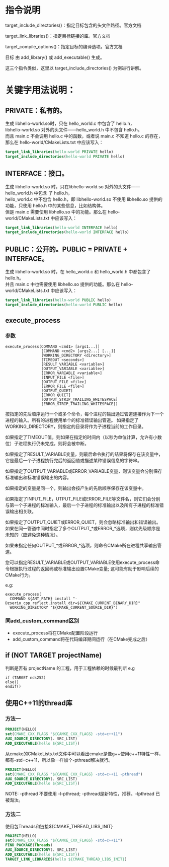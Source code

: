 # 指令说明
target_include_directories()：指定目标包含的头文件路径。官方文档

target_link_libraries()：指定目标链接的库。官方文档

target_compile_options()：指定目标的编译选项。官方文档

目标 由 add_library() 或 add_executable() 生成。

这三个指令类似，这里以 target_include_directories() 为例进行讲解。

# 关键字用法说明：

## PRIVATE：私有的。
生成 libhello-world.so时，只在 hello_world.c 中包含了 hello.h，  
libhello-world.so 对外的头文件——hello_world.h 中不包含 hello.h。  
而且 main.c 不会调用 hello.c 中的函数，或者说 main.c 不知道 hello.c 的存在，  
那么在 hello-world/CMakeLists.txt 中应该写入：
```cmake
target_link_libraries(hello-world PRIVATE hello)
target_include_directories(hello-world PRIVATE hello)
```

## INTERFACE：接口。
生成 libhello-world.so 时，只在libhello-world.so 对外的头文件——hello_world.h 中包含 了 hello.h，  
hello_world.c 中不包含 hello.h，即 libhello-world.so 不使用 libhello.so 提供的功能，只使用 hello.h 中的某些信息，比如结构体。  
但是 main.c 需要使用 libhello.so 中的功能。那么在 hello-world/CMakeLists.txt 中应该写入：
```cmake
target_link_libraries(hello-world INTERFACE hello)
target_include_directories(hello-world INTERFACE hello)
```

## PUBLIC：公开的。PUBLIC = PRIVATE + INTERFACE。
生成 libhello-world.so 时，在 hello_world.c 和 hello_world.h 中都包含了 hello.h。  
并且 main.c 中也需要使用 libhello.so 提供的功能。那么在 hello-world/CMakeLists.txt 中应该写入：
```cmake
target_link_libraries(hello-world PUBLIC hello)
target_include_directories(hello-world PUBLIC hello)
```

## execute_process
### 参数
```
execute_process(COMMAND <cmd1> [args1...]]
                [COMMAND <cmd2> [args2...] [...]]
                [WORKING_DIRECTORY <directory>]
                [TIMEOUT <seconds>]
                [RESULT_VARIABLE <variable>]
                [OUTPUT_VARIABLE <variable>]
                [ERROR_VARIABLE <variable>]
                [INPUT_FILE <file>]
                [OUTPUT_FILE <file>]
                [ERROR_FILE <file>]
                [OUTPUT_QUIET]
                [ERROR_QUIET]
                [OUTPUT_STRIP_TRAILING_WHITESPACE]
                [ERROR_STRIP_TRAILING_WHITESPACE])
```
按指定的先后顺序运行一个或多个命令，每个进程的输出通过管道连接作为下一个进程的输入。所有的进程使用单个的标准错误输出管道。
如果指定了WORKING_DIRECTORY，则指定的目录将作为子进程当前的工作目录。

如果指定了TIMEOUT值，则如果在指定的时间内（以秒为单位计算，允许有小数位）子进程执行仍未完成，则将会被中断。

如果指定了RESULT_VARIABLE变量，则最后命令执行的结果将保存在该变量中，它是最后一个子进程执行完后的返回值或描述某种错误信息的字符串。

如果指定了OUTPUT_VARIABLE或ERROR_VARIABLE变量，则该变量会分别保存标准输出和标准错误输出的内容。

如果指定的变量是同一个，则输出会按产生的先后顺序保存在该变量中。

如果指定了INPUT_FILE，UTPUT_FILE或ERROR_FILE等文件名，则它们会分别与第一个子进程的标准输入，最后一个子进程的标准输出以及所有子进程的标准错误输出相关联。

如果指定了OUTPUT_QUIET或ERROR_QUIET，则会忽略标准输出和错误输出。如果在同一管道中同时指定了多个OUTPUT_*或ERROR_*选项，则优先级顺序是未知的（应避免这种情况）。

如果未指定任何OUTPUT_*或ERROR_*选项，则命令CMake所在进程共享输出管道。

您可以指定RESULT_VARIABLE或OUTPUT_VARIABLE使用execute_process命令根据执行过程的返回码或标准输出设置CMake变量; 这可能有助于影响后续的CMake行为。

e.g:
```
execute_process(
  COMMAND ${ANT_PATH} install "-Dzserio_cpp_reflect.install_dir=${CMAKE_CURRENT_BINARY_DIR}"
  WORKING_DIRECTORY "${CMAKE_CURRENT_SOURCE_DIR}")
```

### 同add_custom_command区别
- execute_process将在CMake配置阶段运行
- add_custom_command将在代码编译期间运行（在CMake完成之后）


## if (NOT TARGET projectName)
判断是否有 projectName 的工程，用于工程依赖的时候最判断
e.g
```
if (TARGET nds252)
else()
endif()
```
## 使用C++11的thread库
### 方法一
```cmake
PROJECT(HELLO)
set(CMAKE_CXX_FLAGS "${CAMKE_CXX_FLAGS} -std=c++11")
AUX_SOURCE_DIRECTORY(. SRC_LIST)
ADD_EXECUTABLE(hello ${SRC_LIST})
```
从cmake的CMakeLists.txt文件中可以看出cmake是像g++使用c++11特性一样，都有-std=c++11，所以像一样加个-pthread解决就行。

```cmake
PROJECT(HELLO)
set(CMAKE_CXX_FLAGS "${CAMKE_CXX_FLAGS} -std=c++11 -pthread")
AUX_SOURCE_DIRECTORY(. SRC_LIST)
ADD_EXECUTABLE(hello ${SRC_LIST})
```
NOTE: -pthread 不要使用 -l-pthread; -pthread是新特性，推荐。-lpthread 已被淘汰。

### 方法二
使用包Threads和链接${CMAKE_THREAD_LIBS_INIT}
```cmake
PROJECT(HELLO)
set(CMAKE_CXX_FLAGS "${CAMKE_CXX_FLAGS} -std=c++11")
FIND_PACKAGE(Threads)
AUX_SOURCE_DIRECTORY(. SRC_LIST)
ADD_EXECUTABLE(hello ${SRC_LIST})
TARGET_LINK_LIBRARIES(hello ${CMAKE_THREAD_LIBS_INIT})
```